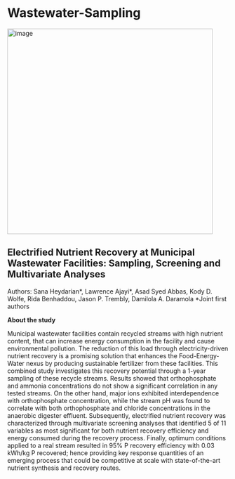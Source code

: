 # Wastewater-Sampling
<img width="468" alt="image" src="https://github.com/user-attachments/assets/4f51e166-3489-4330-8b88-e30aa9f5d73d">


## Electrified Nutrient Recovery at Municipal Wastewater Facilities: Sampling, Screening and Multivariate Analyses

Authors: Sana Heydarian*, Lawrence Ajayi*, Asad Syed Abbas, Kody D. Wolfe, Rida Benhaddou, Jason P. Trembly, Damilola A. Daramola
*Joint first authors

**About the study**

Municipal wastewater facilities contain recycled streams with high nutrient content, that can increase energy consumption in the facility and cause environmental pollution. The reduction of this load through electricity-driven nutrient recovery is a promising solution that enhances the Food-Energy-Water nexus by producing sustainable fertilizer from these facilities. This combined study investigates this recovery potential through a 1-year sampling of these recycle streams. Results showed that orthophosphate and ammonia concentrations do not show a significant correlation in any tested streams. On the other hand, major ions exhibited interdependence with orthophosphate concentration, while the stream pH was found to correlate with both orthophosphate and chloride concentrations in the anaerobic digester effluent. Subsequently, electrified nutrient recovery was characterized through multivariate screening analyses that identified 5 of 11 variables as most significant for both nutrient recovery efficiency and energy consumed during the recovery process. Finally, optimum conditions applied to a real stream resulted in 95% P recovery efficiency with 0.03 kWh/kg P recovered; hence providing key response quantities of an emerging process that could be competitive at scale with state-of-the-art nutrient synthesis and recovery routes.



